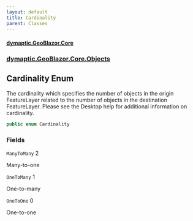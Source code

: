 ```yaml
---
layout: default
title: Cardinality
parent: Classes
---
```

#### [dymaptic.GeoBlazor.Core](index.html 'index')
### [dymaptic.GeoBlazor.Core.Objects](index.html#dymaptic.GeoBlazor.Core.Objects 'dymaptic.GeoBlazor.Core.Objects')

## Cardinality Enum

The cardinality which specifies the number of objects in the origin FeatureLayer related to the number of objects in the destination FeatureLayer. Please see the Desktop help for additional information on cardinality.

```csharp
public enum Cardinality
```
### Fields

<a name='dymaptic.GeoBlazor.Core.Objects.Cardinality.ManyToMany'></a>

`ManyToMany` 2

Many-to-one

<a name='dymaptic.GeoBlazor.Core.Objects.Cardinality.OneToMany'></a>

`OneToMany` 1

One-to-many

<a name='dymaptic.GeoBlazor.Core.Objects.Cardinality.OneToOne'></a>

`OneToOne` 0

One-to-one
